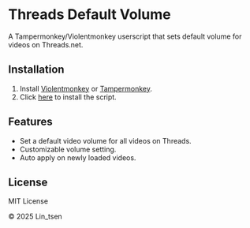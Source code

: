 # Threads Default Volume

A Tampermonkey/Violentmonkey userscript that sets default volume for videos on Threads.net.

## Installation

1. Install [Violentmonkey](https://violentmonkey.github.io/) or [Tampermonkey](https://www.tampermonkey.net/).
2. Click [here](https://raw.githubusercontent.com/Lintsen3847/Threads-Volume/main/ThreadsVolume.user.js) to install the script.

## Features

- Set a default video volume for all videos on Threads.
- Customizable volume setting.
- Auto apply on newly loaded videos.

## License

MIT License

© 2025 Lin_tsen
